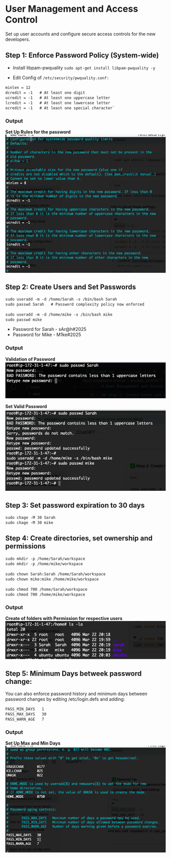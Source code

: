 # User Management and Access Control

Set up user accounts and configure secure access controls for the new developers.


## Step 1: Enforce Password Policy (System-wide)

- Install libpam-pwquality 
`sudo apt-get install libpam-pwquality -y`

- Edit Config of `/etc/security/pwquality.conf:`
```
minlen = 12
dcredit = -1   # At least one digit
ucredit = -1   # At least one uppercase letter
lcredit = -1   # At least one lowercase letter
ocredit = -1   # At least one special character`
```

### Output ###
**Set Up Rules for the password**
![alt text](outputs/password_rules.png)

## Step 2: Create Users and Set Passwords

```
sudo useradd -m -d /home/Sarah -s /bin/bash Sarah
sudo passwd Sarah   # Password complexity policy now enforced

sudo useradd -m -d /home/mike -s /bin/bash mike
sudo passwd mike
```
- Password for Sarah - sAr@h#2025
- Password for Mike - M1ke#2025

### Output ###

**Validation of Password**
![alt text](outputs/validate_pass.png)

**Set Valid Password**
![alt text](outputs/set_password.png)


## Step 3: Set password expiration to 30 days

```
sudo chage -M 30 Sarah
sudo chage -M 30 mike
```
## Step 4: Create directories, set ownership and permissions

```
sudo mkdir -p /home/Sarah/workspace
sudo mkdir -p /home/mike/workspace

sudo chown Sarah:Sarah /home/Sarah/workspace
sudo chown mike:mike /home/mike/workspace

sudo chmod 700 /home/Sarah/workspace
sudo chmod 700 /home/mike/workspace
```

### Output ###

**Create of folders with Permission for respective users**
![alt text](outputs/permission.png)


## Step 5: Minimum Days betweek password change:

You can also enforce password history and minimum days between password changes by editing /etc/login.defs and adding:

```
PASS_MIN_DAYS   1
PASS_MAX_DAYS   30
PASS_WARN_AGE   7
```

### Output ###
**Set Up Max and Min Days**
![alt text](outputs/max_min_days.png)



